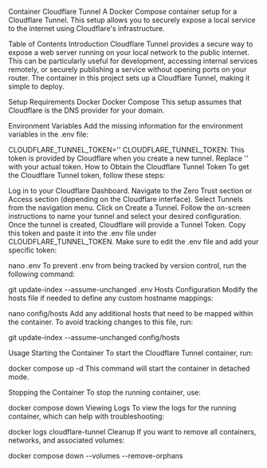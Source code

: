 Container Cloudflare Tunnel
A Docker Compose container setup for a Cloudflare Tunnel. This setup allows you to securely expose a local service to the internet using Cloudflare's infrastructure.

Table of Contents
Introduction
Cloudflare Tunnel provides a secure way to expose a web server running on your local network to the public internet. This can be particularly useful for development, accessing internal services remotely, or securely publishing a service without opening ports on your router. The container in this project sets up a Cloudflare Tunnel, making it simple to deploy.

Setup
Requirements
Docker
Docker Compose
This setup assumes that Cloudflare is the DNS provider for your domain.

Environment Variables
Add the missing information for the environment variables in the .env file:

CLOUDFLARE_TUNNEL_TOKEN=''
CLOUDFLARE_TUNNEL_TOKEN: This token is provided by Cloudflare when you create a new tunnel. Replace '' with your actual token.
How to Obtain the Cloudflare Tunnel Token
To get the Cloudflare Tunnel token, follow these steps:

Log in to your Cloudflare Dashboard.
Navigate to the Zero Trust section or Access section (depending on the Cloudflare interface).
Select Tunnels from the navigation menu.
Click on Create a Tunnel.
Follow the on-screen instructions to name your tunnel and select your desired configuration.
Once the tunnel is created, Cloudflare will provide a Tunnel Token. Copy this token and paste it into the .env file under CLOUDFLARE_TUNNEL_TOKEN.
Make sure to edit the .env file and add your specific token:

nano .env
To prevent .env from being tracked by version control, run the following command:

git update-index --assume-unchanged .env
Hosts Configuration
Modify the hosts file if needed to define any custom hostname mappings:

nano config/hosts
Add any additional hosts that need to be mapped within the container. To avoid tracking changes to this file, run:

git update-index --assume-unchanged config/hosts

Usage
Starting the Container
To start the Cloudflare Tunnel container, run:

docker compose up -d
This command will start the container in detached mode.

Stopping the Container
To stop the running container, use:

docker compose down
Viewing Logs
To view the logs for the running container, which can help with troubleshooting:

docker logs cloudflare-tunnel
Cleanup
If you want to remove all containers, networks, and associated volumes:

docker compose down --volumes --remove-orphans